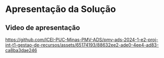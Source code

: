 # Apresentação da Solução 

## Video de apresentação
https://github.com/ICEI-PUC-Minas-PMV-ADS/pmv-ads-2024-1-e2-proj-int-t1-gestao-de-recursos/assets/65174193/88632ee2-ade0-4ee4-ad83-ca8ba3dae246



